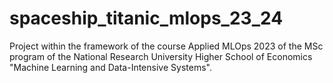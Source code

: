# spaceship_titanic_mlops_23_24
Project within the framework of the course Applied MLOps 2023 of the MSc program of the National Research University Higher School of Economics "Machine Learning and Data-Intensive Systems".
